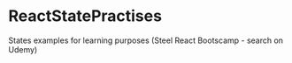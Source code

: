 # ReactStatePractises
States examples for learning purposes (Steel React Bootscamp - search on Udemy)
